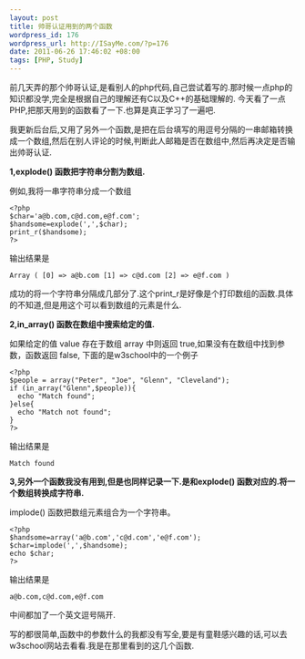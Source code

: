```yaml
--- 
layout: post
title: 帅哥认证用到的两个函数
wordpress_id: 176
wordpress_url: http://ISayMe.com/?p=176
date: 2011-06-26 17:46:02 +08:00
tags: [PHP, Study]
---
```

前几天弄的那个帅哥认证,是看别人的php代码,自己尝试着写的.那时候一点php的知识都没学,完全是根据自己的理解还有C以及C++的基础理解的.
今天看了一点PHP,把那天用到的函数看了一下.也算是真正学习了一遍吧.

我更新后台后,又用了另外一个函数,是把在后台填写的用逗号分隔的一串邮箱转换成一个数组,然后在别人评论的时候,判断此人邮箱是否在数组中,然后再决定是否输出帅哥认证.

**1,explode() 函数把字符串分割为数组.**

例如,我将一串字符串分成一个数组

    <?php
    $char='a@b.com,c@d.com,e@f.com';
    $handsome=explode(',',$char);
    print_r($handsome);
    ?>
    
输出结果是

    Array ( [0] => a@b.com [1] => c@d.com [2] => e@f.com )
    
成功的将一个字符串分隔成几部分了.这个print_r是好像是个打印数组的函数.具体的不知道,但是用这个可以看到数组的元素是什么.

**2,in_array() 函数在数组中搜索给定的值.**

如果给定的值 value 存在于数组 array 中则返回 true,如果没有在数组中找到参数，函数返回 false,
下面的是w3school中的一个例子

    <?php
    $people = array("Peter", "Joe", "Glenn", "Cleveland");
    if (in_array("Glenn",$people)){
      echo "Match found";
    }else{
      echo "Match not found";
    }
    ?>
    
输出结果是

    Match found

**3,另外一个函数我没有用到,但是也同样记录一下.是和explode() 函数对应的.将一个数组转换成字符串.**

implode() 函数把数组元素组合为一个字符串。

    <?php
    $handsome=array('a@b.com','c@d.com','e@f.com');
    $char=implode(',',$handsome);
    echo $char;
    ?>
    
输出结果是

    a@b.com,c@d.com,e@f.com
    
中间都加了一个英文逗号隔开.

写的都很简单,函数中的参数什么的我都没有写全,要是有童鞋感兴趣的话,可以去w3school网站去看看.我是在那里看到的这几个函数.
